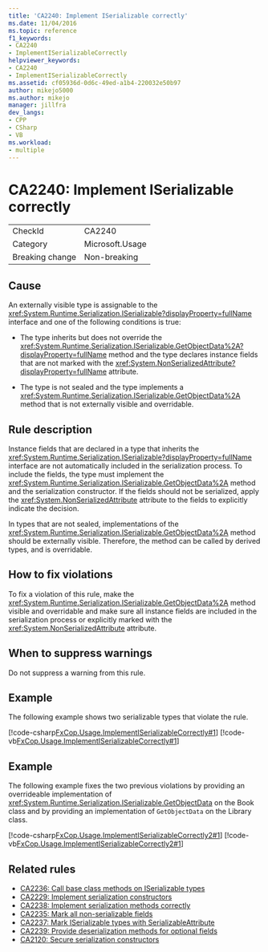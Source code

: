 ```yaml
---
title: 'CA2240: Implement ISerializable correctly'
ms.date: 11/04/2016
ms.topic: reference
f1_keywords:
- CA2240
- ImplementISerializableCorrectly
helpviewer_keywords:
- CA2240
- ImplementISerializableCorrectly
ms.assetid: cf05936d-0d6c-49ed-a1b4-220032e50b97
author: mikejo5000
ms.author: mikejo
manager: jillfra
dev_langs:
- CPP
- CSharp
- VB
ms.workload:
- multiple
---
```

# CA2240: Implement ISerializable correctly

|||
|-|-|
|CheckId|CA2240|
|Category|Microsoft.Usage|
|Breaking change|Non-breaking|

## Cause

An externally visible type is assignable to the <xref:System.Runtime.Serialization.ISerializable?displayProperty=fullName> interface and one of the following conditions is true:

- The type inherits but does not override the <xref:System.Runtime.Serialization.ISerializable.GetObjectData%2A?displayProperty=fullName> method and the type declares instance fields that are not marked with the <xref:System.NonSerializedAttribute?displayProperty=fullName> attribute.

- The type is not sealed and the type implements a <xref:System.Runtime.Serialization.ISerializable.GetObjectData%2A> method that is not externally visible and overridable.

## Rule description
Instance fields that are declared in a type that inherits the <xref:System.Runtime.Serialization.ISerializable?displayProperty=fullName> interface are not automatically included in the serialization process. To include the fields, the type must implement the <xref:System.Runtime.Serialization.ISerializable.GetObjectData%2A> method and the serialization constructor. If the fields should not be serialized, apply the <xref:System.NonSerializedAttribute> attribute to the fields to explicitly indicate the decision.

In types that are not sealed, implementations of the <xref:System.Runtime.Serialization.ISerializable.GetObjectData%2A> method should be externally visible. Therefore, the method can be called by derived types, and is overridable.

## How to fix violations
To fix a violation of this rule, make the <xref:System.Runtime.Serialization.ISerializable.GetObjectData%2A> method visible and overridable and make sure all instance fields are included in the serialization process or explicitly marked with the <xref:System.NonSerializedAttribute> attribute.

## When to suppress warnings
Do not suppress a warning from this rule.

## Example
The following example shows two serializable types that violate the rule.

[!code-csharp[FxCop.Usage.ImplementISerializableCorrectly#1](../code-quality/codesnippet/CSharp/ca2240-implement-iserializable-correctly_1.cs)]
[!code-vb[FxCop.Usage.ImplementISerializableCorrectly#1](../code-quality/codesnippet/VisualBasic/ca2240-implement-iserializable-correctly_1.vb)]

## Example
The following example fixes the two previous violations by providing an overrideable implementation of <xref:System.Runtime.Serialization.ISerializable.GetObjectData> on the Book class and by providing an implementation of `GetObjectData` on the Library class.

[!code-csharp[FxCop.Usage.ImplementISerializableCorrectly2#1](../code-quality/codesnippet/CSharp/ca2240-implement-iserializable-correctly_2.cs)]
[!code-vb[FxCop.Usage.ImplementISerializableCorrectly2#1](../code-quality/codesnippet/VisualBasic/ca2240-implement-iserializable-correctly_2.vb)]

## Related rules

- [CA2236: Call base class methods on ISerializable types](../code-quality/ca2236.md)
- [CA2229: Implement serialization constructors](../code-quality/ca2229.md)
- [CA2238: Implement serialization methods correctly](../code-quality/ca2238.md)
- [CA2235: Mark all non-serializable fields](../code-quality/ca2235.md)
- [CA2237: Mark ISerializable types with SerializableAttribute](../code-quality/ca2237.md)
- [CA2239: Provide deserialization methods for optional fields](../code-quality/ca2239.md)
- [CA2120: Secure serialization constructors](../code-quality/ca2120.md)
